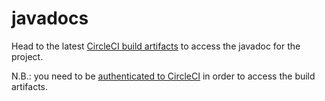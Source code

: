 # javadocs

Head to the latest [CircleCI build artifacts](https://66-244441529-gh.circle-artifacts.com/0/javadoc/index.html) to access the javadoc for the project.

N.B.: you need to be [authenticated to CircleCI](https://circleci.com/vcs-authorize/) in order to access the build artifacts.
